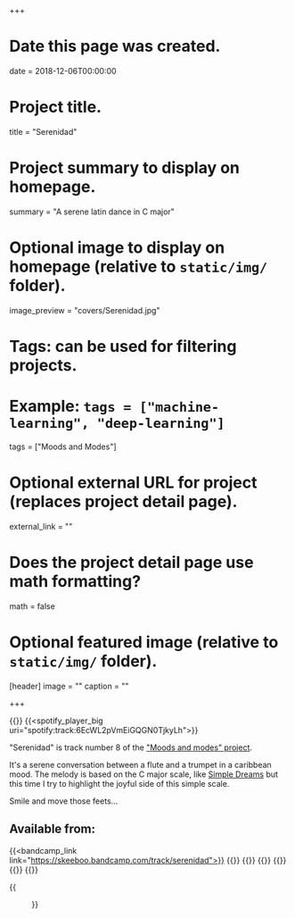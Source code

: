 +++
# Date this page was created.
date = 2018-12-06T00:00:00

# Project title.
title = "Serenidad"

# Project summary to display on homepage.
summary = "A serene latin dance in C major"

# Optional image to display on homepage (relative to `static/img/` folder).
image_preview = "covers/Serenidad.jpg"

# Tags: can be used for filtering projects.
# Example: `tags = ["machine-learning", "deep-learning"]`
tags = ["Moods and Modes"]

# Optional external URL for project (replaces project detail page).
external_link = ""

# Does the project detail page use math formatting?
math = false

# Optional featured image (relative to `static/img/` folder).
[header]
image = ""
caption = ""

+++

{{<bandcamp title="Serenidad" track="35792932" link="https://skeeboo.bandcamp.com/track/serenidad">}}
{{<spotify_player_big uri="spotify:track:6EcWL2pVmEiGQGN0TjkyLh">}}

"Serenidad" is track number 8 of the ["Moods and modes" project](/post/moods_and_modes). 

It's a serene conversation between a flute and a trumpet in a caribbean mood.
The melody is based on the C major scale, like [Simple Dreams](/music/simple_dreams) but this time I try to highlight the joyful side of this simple scale. 

Smile and move those feets...


## Available from:

{{<bandcamp_link link="https://skeeboo.bandcamp.com/track/serenidad">}}
{{<itunes link="https://itunes.apple.com/us/album/serenidad-single/1445959067">}}
{{<amazon link="http://www.amazon.com/gp/product/B07L5XPHL1">}}
{{<spotify link="https://open.spotify.com/track/6EcWL2pVmEiGQGN0TjkyLh">}}
{{<youtube link="https://music.youtube.com/watch?v=eKXeqsaPS0g&feature=share">}}
{{<deezer link="https://www.deezer.com/album/81252502">}}
{{<napster link="https://us.napster.com/artist/skeeboo/album/serenidad">}}

{{<figure src="/img/covers/Serenidad.jpg" width="320" link="https://distrokid.com/hyperfollow/skeeboo/fKNj" target="_blank">}}



